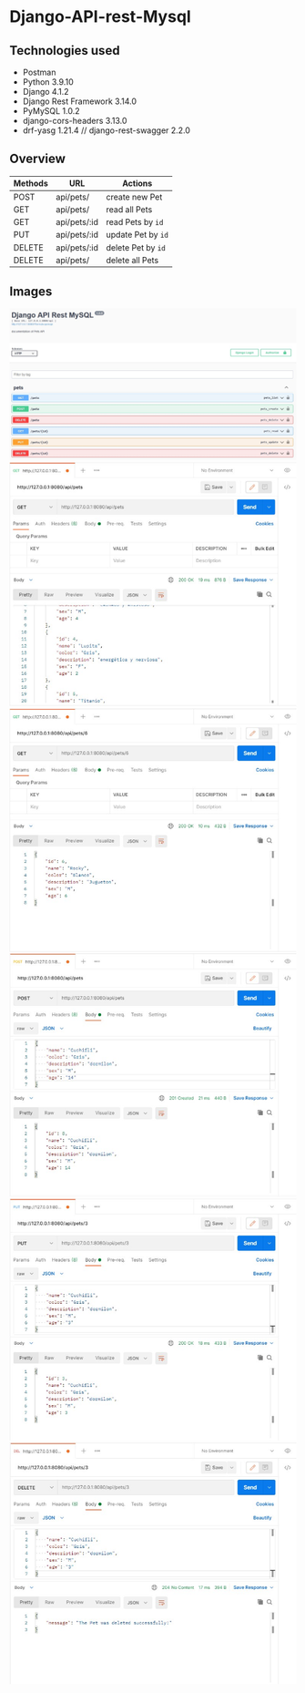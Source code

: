 ﻿# Django-API-rest-Mysql

## Technologies used

* Postman
* Python 3.9.10
* Django 4.1.2
* Django Rest Framework 3.14.0
* PyMySQL 1.0.2
* django-cors-headers 3.13.0
* drf-yasg 1.21.4 // django-rest-swagger 2.2.0

## Overview

|   Methods   |       URL        |       Actions      |
| ----------- |------------------|--------------------|
| POST        | api/pets/        | create new Pet     |
| GET         | api/pets/        | read all Pets      |
| GET         | api/pets/:id     | read Pets by `id`  |
| PUT         | api/pets/:id     | update Pet by `id` |
| DELETE      | api/pets/:id     | delete Pet by `id` |
| DELETE      | api/pets/        | delete all Pets    |

## Images

![This is a alt text.](https://github.com/Felipe-Tello/Django-API-rest-Mysql/blob/main/Image/2022-11-02%20174136.jpg "This is a sample image.")
![This is a alt text.](https://github.com/Felipe-Tello/Django-API-rest-Mysql/blob/main/Image/get_pets.jpg "This is a sample image.")
![This is a alt text.](https://github.com/Felipe-Tello/Django-API-rest-Mysql/blob/main/Image/get_pets_6.jpg "This is a sample image.")
![This is a alt text.](https://github.com/Felipe-Tello/Django-API-rest-Mysql/blob/main/Image/post_pets.jpg "This is a sample image.")
![This is a alt text.](https://github.com/Felipe-Tello/Django-API-rest-Mysql/blob/main/Image/put_pets_3.jpg "This is a sample image.")
![This is a alt text.](https://github.com/Felipe-Tello/Django-API-rest-Mysql/blob/main/Image/delete_pets_3.jpg "This is a sample image.")
